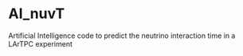 # AI_nuvT
Artificial Intelligence code to predict the neutrino interaction time in a LArTPC experiment
